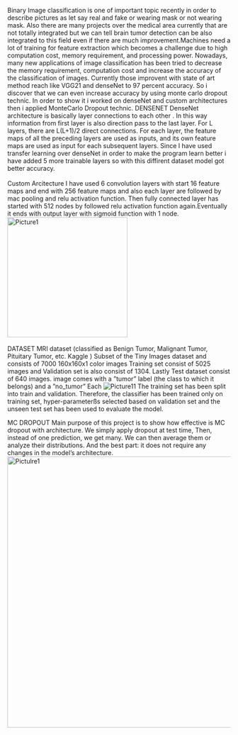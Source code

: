Binary Image classification is one of important topic recently in order to describe pictures as let say real and fake or wearing mask or not wearing mask. Also there are many projects over the medical area currently that are not totally integrated but we can tell brain tumor detection can be also integrated to this field even if there are much improvement.Machines need a lot of training for feature extraction which becomes a challenge due to high computation cost, memory requirement, and processing power.
Nowadays, many new applications of image classification has been tried to decrease the memory requirement, computation cost and increase the accuracy of the classification of images.
Currently those improvent with state of art method reach like VGG21 and denseNet to 97 percent accuracy.
So i discover that we can even increase accuracy by using monte carlo dropout technic. In order to show it i worked on denseNet and custom architectures then i applied MonteCarlo Dropout technic.
DENSENET
DenseNet architecture is  basically layer connections to each other . In this way information from first layer is also direction pass to the last layer.
For L layers, there are L(L+1)/2 direct connections. For each layer, the feature maps of all the preceding layers are used as inputs, and its own feature maps are used as input for each subsequent layers. Since I have used transfer learning over denseNet in order to make the program learn better i have added 5 more trainable layers so with this diffirent dataset model got better accuracy.
<br/><br/>
Custom Arcitecture
I have used 6 convolution layers with start 16 feature maps and end with 256 feature maps and also each layer are followed by mac pooling and relu activation function. Then fully connected layer has started with 512 nodes by followed relu activation function again.Eventually it ends with output layer with sigmoid function with 1 node.
<img width="271" alt="Picture1" src="https://user-images.githubusercontent.com/56913028/194730932-6511e5a2-66fa-46cf-9e9c-995c2db485ef.png"><br/><br/>
DATASET
MRI  dataset (classified as Benign Tumor, Malignant Tumor, Pituitary Tumor, etc. Kaggle )
Subset of the Tiny Images dataset and consists of 7000 160x160x1 color images
Training set consist of 5025 images and Validation set is also consist of 1304. Lastly Test dataset consist of 640 images.
image comes with a ”tumor” label (the class to which it belongs) and a ”no_tumor”
Each ![Picture11](https://user-images.githubusercontent.com/56913028/194730966-088265d5-e0b7-4230-b7b8-1661c684a3e4.gif)
The training set has been split into train and validation. Therefore, the classifier has been trained only on training set, hyper-parameterßs selected based on validation set and the unseen test set has been used to evaluate the model.

MC DROPOUT
Main purpose of this project is to show how effective is MC dropout with architecture. 
We simply apply dropout at test time, Then, instead of one prediction, we get many. We can then average them or analyze their distributions. And the best part: it does not require any changes in the model’s architecture. 
<img width="612" alt="Pictulre1" src="https://user-images.githubusercontent.com/56913028/194730959-f967095d-9dab-40a5-b322-81db9a75da60.png">



